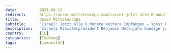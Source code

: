 ```yaml
---
date:          2021-04-12
redirect:      https://unser-mitteleuropa.com/israel-jetzt-alle-6-monate-weitere-impfungen-sonst-keinen-impfpass/
title:         Unser Mitteleuropa
subtitle:      'Israel: Jetzt alle 6 Monate weitere Impfungen – sonst keinen Impfpass'
description:   'Israels Ministerpräsident Benjamin Netanjahu kündige jetzt das an, was „Verschwörungstheoretiker“ bereits seit längerer Zeit verkündeten: Nämlich, dass das „Durchimpfen“ der Bevölkerung – Israel und Chile sind da Vorreiter – nach den Erstimpfungen dann ständig wiederholt werden wird, oder besser wiederholt werden muss.  Netanyahu wörtlich zum ‚worst scenario‘: „Die 9 Millionen Israelis müssen alle sechs Monate […]'
country:       [IL]
categories:    [Impfung]
tags:          [immunität]
---
```

